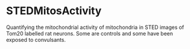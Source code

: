 # STEDMitosActivity
 Quantifying the mitochondrial activity of mitochondria in STED images of Tom20 labelled rat neurons.  Some are controls and some have been exposed to convulsants.
